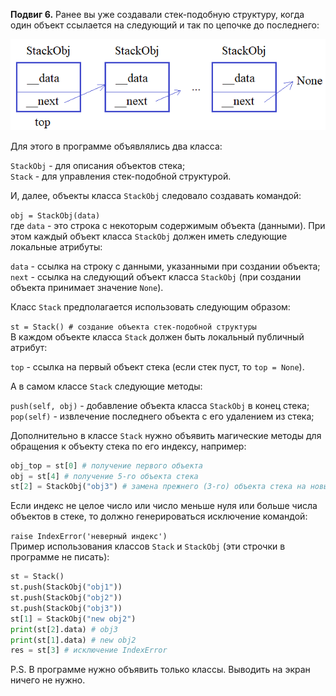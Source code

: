 **Подвиг 6.** Ранее вы уже создавали стек-подобную структуру, когда один объект ссылается на следующий и так по цепочке до последнего:

![img.png](img.png)

Для этого в программе объявлялись два класса: 

`StackObj` - для описания объектов стека; \
`Stack` - для управления стек-подобной структурой.

И, далее, объекты класса `StackObj` следовало создавать командой:

`obj = StackObj(data)` \
где `data` - это строка с некоторым содержимым объекта (данными).
При этом каждый объект класса `StackObj` должен иметь следующие локальные атрибуты:

`data` - ссылка на строку с данными, указанными при создании объекта; \
`next` - ссылка на следующий объект класса `StackObj` (при создании объекта принимает значение `None`).

Класс `Stack` предполагается использовать следующим образом:

`st = Stack() # создание объекта стек-подобной структуры` \
В каждом объекте класса `Stack` должен быть локальный публичный атрибут:

`top` - ссылка на первый объект стека (если стек пуст, то `top = None`).

А в самом классе `Stack` следующие методы:

`push(self, obj)` - добавление объекта класса `StackObj` в конец стека;
`pop(self)` - извлечение последнего объекта с его удалением из стека;

Дополнительно в классе `Stack` нужно объявить магические методы для обращения к объекту стека по его индексу, например:

```python
obj_top = st[0] # получение первого объекта
obj = st[4] # получение 5-го объекта стека
st[2] = StackObj("obj3") # замена прежнего (3-го) объекта стека на новый
```

Если индекс не целое число или число меньше нуля или больше числа объектов в стеке, то должно генерироваться исключение командой:

`raise IndexError('неверный индекс')` \
Пример использования классов `Stack` и `StackObj` (эти строчки в программе не писать):

```python
st = Stack()
st.push(StackObj("obj1"))
st.push(StackObj("obj2"))
st.push(StackObj("obj3"))
st[1] = StackObj("new obj2")
print(st[2].data) # obj3
print(st[1].data) # new obj2
res = st[3] # исключение IndexError
```

P.S. В программе нужно объявить только классы. Выводить на экран ничего не нужно.